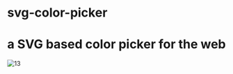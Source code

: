# svg-color-picker
# a SVG based color picker for the web


![13](https://user-images.githubusercontent.com/46140016/57968861-8bc8c700-7970-11e9-949b-20ba46120bd7.PNG)
